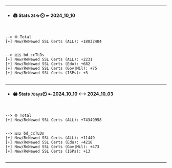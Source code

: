 

---
- #### 🖨️ **Stats** `24Hr`⏲️ ➼ 2024_10_10
```console


--> 🌐 Total
[+] New/ReNewed SSL Certs (ALL): +18032404


--> 🇧🇩 bd_ccTLDs
[+] New/ReNewed SSL Certs (ALL): +2231
[+] New/ReNewed SSL Certs (Edu): +682
[+] New/ReNewed SSL Certs (Gov|Mil): +75
[+] New/ReNewed SSL Certs (ISPs): +3


```

---
- #### 🖨️ **Stats** `7Days`⏲️ ➼ 2024_10_10 <--> 2024_10_03
```console


--> 🌐 Total
[+] New/ReNewed SSL Certs (ALL): +74349958


--> 🇧🇩 bd_ccTLDs
[+] New/ReNewed SSL Certs (ALL): +11449
[+] New/ReNewed SSL Certs (Edu): +4218
[+] New/ReNewed SSL Certs (Gov|Mil): +473
[+] New/ReNewed SSL Certs (ISPs): +13


```

---

